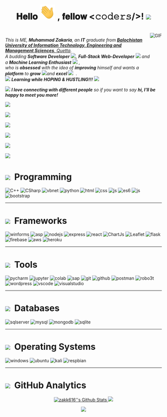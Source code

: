 
  <h1 align="center">𝐇𝐞𝐥𝐥𝐨 <img  src="https://raw.githubusercontent.com/ABSphreak/ABSphreak/master/gifs/Hi.gif" width="50"> , 𝐟𝐞𝐥𝐥𝐨𝐰 <𝚌𝚘𝚍𝚎𝚛𝚜/>!
    <img  src="https://media.giphy.com/media/WUlplcMpOCEmTGBtBW/giphy.gif" width="50">
</h1>
<br>

<img align="right" alt="GIF" height="160px" src="https://media.giphy.com/media/du3J3cXyzhj75IOgvA/giphy.gif" />

<p align="left">
<em>
  This is ME, <b>Muhammad Zakaria</b>, an <b>IT</b> graduate from <a href="https://www.buitms.edu.pk/"> <b>Balochistan University of Information Technology, Engineering and Management Sciences</b>, Quetta</a>. <br>
  A budding <b>Software Developer</b> <img  src="https://img.icons8.com/external-flaticons-lineal-color-flat-icons/64/undefined/external-coder-computer-science-flaticons-lineal-color-flat-icons.png" width="30px"/>, 
  <b>Full-Stack Web-Developer</b> <img  src="https://img.icons8.com/external-flaticons-lineal-color-flat-icons/64/undefined/external-web-media-agency-flaticons-lineal-color-flat-icons.png" width="30px"/> and a 
  <b>Machine Learning Enthusiast</b> <img  src="https://img.icons8.com/external-phatplus-lineal-color-phatplus/64/undefined/external-ai-computing-network-phatplus-lineal-color-phatplus.png" width="30px"/> ,
  <br>who is <b>obsessed</b>
  with the idea of <b>improving</b> himself and wants a <b>platform</b> to 
<b>grow</b> <img  src="https://img.icons8.com/external-wanicon-flat-wanicon/64/undefined/external-grow-up-business-motivation-wanicon-flat-wanicon.png" width="30px"/>and 
<b>excel</b> <img  src="https://img.icons8.com/external-flaticons-flat-flat-icons/64/undefined/external-expert-auction-house-flaticons-flat-flat-icons-4.png" width="30px"/> &nbsp.
</em> 
<br>
<img  src="https://media.giphy.com/media/VgCDAzcKvsR6OM0uWg/giphy.gif" width="50" /> <b><i>Learning while HOPING & HUSTLING!!!</i></b> <img src="https://media.giphy.com/media/7j2hfyeVcDtf2/giphy.gif" width="50" />
</p>
<img src="https://media.giphy.com/media/LnQjpWaON8nhr21vNW/giphy.gif" width="40"> <em><b>I love connecting with different people</b> so if you want to say <b>hi, I'll be happy to meet you more!</b></em>
<p>

<a href="https://zakk616.github.io/resume/"><img class="badge" src="https://img.shields.io/badge/-Resume-E95420?style=for-the-badge&logo=PDF&logoColor=white" height='35px'/></a>

<a href="https://www.linkedin.com/in/zakk616/"><img class="badge" src="https://img.shields.io/badge/-%20Muhammad%20Zakaria%20-0077B5?style=for-the-badge&logo=Linkedin&logoColor=white" height='35px'/></a>

<a href="https://www.facebook.com/muhammad.zakaria616/"><img class="badge" src="https://img.shields.io/badge/-Muhammad%20Zakaria-1877F2?style=for-the-badge&logo=Facebook&logoColor=white" height='35px'/></a>

<a href="https://stackoverflow.com/users/15345841/muhammad-zakaria"><img class="badge" src="https://img.shields.io/badge/-Muhammad%20Zakaria-FE7A16?style=for-the-badge&logo=Stackoverflow&logoColor=white" height='35px'/></a>

<a href="mailto:muhammadzakaria616@gmail.com"><img class="badge" src="https://img.shields.io/badge/-muhammadzakaria616@gmail.com-D14836?style=for-the-badge&logo=Gmail&logoColor=white" height='35px'/></a>

<a href="https://www.instagram.com/zakk_area/"><img class="badge" src="https://img.shields.io/badge/-zakk_area-E4405F?style=for-the-badge&logo=Instagram&logoColor=white" height='35px'/></a>

</p>

# <img src="https://img.icons8.com/clouds/100/undefined/code-file--v1.png" width="50px"/> &nbsp;Programming

<div>

<img class="badge" class="badge" alt="C++" src="https://img.shields.io/badge/C%2B%2B-00599C?style=for-the-badge&logo=c%2B%2B&logoColor=white" height='35px' border-radius='25px'/>
<img class="badge" alt="CSharp" src="https://img.shields.io/badge/C%23-239120?style=for-the-badge&logo=c-sharp&logoColor=white" height='35px'/>
<img class="badge" alt="vbnet" src="https://img.shields.io/badge/VB.NET-5C2D91?style=for-the-badge&logo=.net&logoColor=white" height='35px'/>
<img class="badge" alt="python" src="https://img.shields.io/badge/Python-3776AB?style=for-the-badge&logo=python&logoColor=white" height='35px'/>
<img class="badge" alt="html" src="https://img.shields.io/badge/HTML-239120?style=for-the-badge&logo=html5&logoColor=white" height='35px'/>
<img class="badge" alt="css" src="https://img.shields.io/badge/CSS-239120?&style=for-the-badge&logo=css3&logoColor=white" height='35px'/>
<img class="badge" alt="js" src="https://img.shields.io/badge/JavaScript-F7DF1E?style=for-the-badge&logo=javascript&logoColor=black" height='35px'/>
<img class="badge" alt="es6" src="https://img.shields.io/badge/ES6-FE7A16?style=for-the-badge&logo=javascript&logoColor=black" height='35px'/>
<img class="badge" alt="js" src="https://img.shields.io/badge/jquery-1877F2?style=for-the-badge&logo=jquery&logoColor=black" height='35px'/>
<img class="badge" alt="bootstrap" src="https://img.shields.io/badge/Bootstrap-563D7C?style=for-the-badge&logo=bootstrap&logoColor=white" height='35px'/>
<hr/>
</div>

# <img src="https://img.icons8.com/clouds/100/undefined/performance-imac.png" width="50px"/> &nbsp;Frameworks

<div>
<img class="badge" alt="winforms" src="https://img.shields.io/badge/Winforms-0FAAFF?style=for-the-badge&logo=windows&logoColor=white" height='35px'/>
<img class="badge" alt="asp" src="https://img.shields.io/badge/ASP.NET-07405E?style=for-the-badge&logo=.net&logoColor=white" height='35px'/>
<img class="badge" alt="nodejs" src="https://img.shields.io/badge/nodejs-199900?style=for-the-badge&logo=nodedotjs&logoColor=white" height='35px'/>
<img class="badge" alt="express" src="https://img.shields.io/badge/Express-F7DF1E?style=for-the-badge&logo=express&logoColor=black" height='35px'/>
<img class="badge" alt="react" src="https://img.shields.io/badge/React-20232A?style=for-the-badge&logo=react&logoColor=61DAFB" height='35px'/>
<img class="badge" alt="ChartJs" src="https://img.shields.io/badge/chartjs-FF6384?style=for-the-badge&logo=chartdotjs&logoColor=white" height='35px'/>
<img class="badge" alt="Leaflet" src="https://img.shields.io/badge/leaflet-199900?style=for-the-badge&logo=leaflet" height='35px'/>
<img class="badge" alt="flask" src="https://img.shields.io/badge/Flask-000000?style=for-the-badge&logo=flask&logoColor=white" height='35px'/>
<img class="badge" alt="firebase" src="https://img.shields.io/badge/-Firebase-05122A?style=for-the-badge&logo=firebase" height='35px'/>
<img class="badge" alt="aws" src="https://img.shields.io/badge/Amazon_AWS-232F3E?style=for-the-badge&logo=amazon-aws&logoColor=white" height='35px'/>
<img class="badge" alt="heroku" src="https://img.shields.io/badge/Heroku-430098?style=for-the-badge&logo=heroku&logoColor=white" height='35px'/>
<hr/>
</div>

# <img src="https://img.icons8.com/clouds/100/undefined/hand-tools.png" width="50px"/> &nbsp;Tools

<div>
<img class="badge" alt="pycharm" src="https://img.shields.io/badge/pycharm-100000?style=for-the-badge&logo=pycharm" height='35px'/>
<img class="badge" alt="jupyter" src="https://img.shields.io/badge/jupyter-gray?style=for-the-badge&logo=jupyter" height='35px'/>
<img class="badge" alt="colab" src="https://img.shields.io/badge/colab-d7ecef?style=for-the-badge&logo=googlecolab" height='35px'/>
<img class="badge" alt="sap" src="https://img.shields.io/badge/SAP-0FAAFF?style=for-the-badge&logo=sap&logoColor=white" height='35px'/>
<img class="badge" alt="git" src="https://img.shields.io/badge/-Git-100000?style=for-the-badge&logo=git" height='35px'/>
<img class="badge" alt="github" src="https://img.shields.io/badge/GitHub-100000?style=for-the-badge&logo=github&logoColor=white" height='35px'/>
<img class="badge" alt="postman" src="https://img.shields.io/badge/postman-E95420?style=for-the-badge&logo=postman&logoColor=white" height='35px'/>
<img class="badge" alt="robo3t" src="https://img.shields.io/badge/robo3t-199900?style=for-the-badge&logo=RStudio&logoColor=white" height='35px'/>
<img class="badge" alt="wordpress" src="https://img.shields.io/badge/Wordpress-76b5c5?style=for-the-badge&logo=wordpress&logoColor=white" height='35px'/>
<img class="badge" alt="vscode" src="https://img.shields.io/badge/VSCode-07405E?style=for-the-badge&logo=visual-studio-code&logoColor=white" height='35px'/>
<img class="badge" alt="visualstudio" src="https://img.shields.io/badge/VisualStudio-00000F?style=for-the-badge&logo=visual-studio&logoColor=white" height='35px'/>
<hr/>
</div>

# <img src="https://img.icons8.com/clouds/100/undefined/accept-database.png" width="50px"/> &nbsp;Databases

<div>
<img class="badge" alt='sqlserver' src='https://img.shields.io/badge/sqlserver-gray?style=for-the-badge&logo=microsoft&logoColor=white' height='35px'/>
<img class="badge" alt='mysql' src='https://img.shields.io/badge/MySQL-00000F?style=for-the-badge&logo=mysql&logoColor=white' height='35px'/>
<img class="badge" alt='mongodb' src='https://img.shields.io/badge/mongodb-199900?style=for-the-badge&logo=mongodb&logoColor=white' height='35px'/>
<img class="badge" alt='sqlite' src='https://img.shields.io/badge/SQLite-07405E?style=for-the-badge&logo=sqlite&logoColor=white' height='35px'/>
<hr/>
</div>

# <img src="https://img.icons8.com/clouds/100/undefined/mac-os.png" width="50px"/> &nbsp;Operating Systems

<div>
<img class="badge" alt='windows' src='https://img.shields.io/badge/Windows-0078D6?style=for-the-badge&logo=windows&logoColor=white' height='35px'/>
<img class="badge" alt='ubuntu' src='https://img.shields.io/badge/Ubuntu-E95420?style=for-the-badge&logo=ubuntu&logoColor=white' height='35px'/>
<img class="badge" alt='kali' src='https://img.shields.io/badge/Kali-000000?style=for-the-badge&logo=kalilinux&logoColor=white' height='35px'/>
<img class="badge" alt='respbian' src='https://img.shields.io/badge/Respbian-199900?style=for-the-badge&logo=Raspberry-Pi&logoColor=white' height='35px'/>

<hr/>
</div>

# <img src="https://img.icons8.com/clouds/100/undefined/combo-chart.png" width="50px"/> &nbsp;GitHub Analytics

<p align="center">
<a href="https://github.com/zakk616">
<img class="badge" height='180em' src="https://github-readme-stats.vercel.app/api?username=zakk616&include_all_commits=true&count_private=true&show_icons=true&line_height=20&title_color=7A7ADB&icon_color=2234AE&text_color=D3D3D3&bg_color=0,000000,130F40" alt="zakk616''s Github Stats">
<img class="badge" height="180em" src="https://github-readme-stats-eight-theta.vercel.app/api/top-langs/?username=zakk616&layout=compact&langs_count=8&theme=algolia"/>
</a>
</p>

<div align='center'>
 <img class="badge" src="https://media.giphy.com/media/jpVnC65DmYeyRL4LHS/giphy.gif" width="30%"/>
</div>
